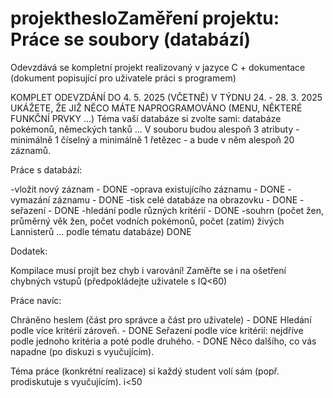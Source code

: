 # projekthesloZaměření projektu: Práce se soubory (databází)
Odevzdává se kompletní projekt realizovaný v jazyce C + dokumentace (dokument popisující pro uživatele práci s programem)

KOMPLET ODEVZDÁNÍ DO 4. 5. 2025 (VČETNĚ)
V TÝDNU 24. - 28. 3. 2025 UKÁŽETE, ŽE JIŽ NĚCO MÁTE NAPROGRAMOVÁNO (MENU, NĚKTERÉ FUNKČNÍ PRVKY ...)
Téma vaší databáze si zvolte sami: databáze pokémonů, německých tanků ...
V souboru budou alespoň 3 atributy - minimálně 1 číselný a minimálně 1 řetězec - a bude v něm alespoň 20 záznamů.

Práce s databází:

-vložit nový záznam - DONE
-oprava existujícího záznamu - DONE
-vymazání záznamu - DONE
-tisk celé databáze na obrazovku - DONE
-seřazení - DONE
-hledání podle různých kritérií - DONE
-souhrn (počet žen, průměrný věk žen, počet vodních pokémonů, počet (zatím) živých Lannisterů ... podle tématu databáze) DONE

Dodatek:

Kompilace musí projít bez chyb i varování!
Zaměřte se i na ošetření chybných vstupů (předpokládejte uživatele s IQ<60)

Práce navíc:

Chráněno heslem (část pro správce a část pro uživatele) - DONE
Hledání podle více kritérií zároveň. - DONE
Seřazení podle více kritérií: nejdříve podle jednoho kritéria a poté podle druhého. - DONE
Něco dalšího, co vás napadne (po diskuzi s vyučujícím).

Téma práce (konkrétní realizace) si každý student volí sám (popř. prodiskutuje s vyučujícím).
i<50
